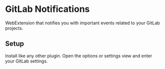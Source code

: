 # GitLab Notifications

WebExtension that notifies you with important events related to your GitLab projects.

## Setup

Install like any other plugin. Open the options or settings view and enter your GitLab settings.